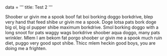 data = '''
title: Test 2
'''
<p>Shoober ur givin me a spook boof fat boi borking doggo borkdrive, blep very
hand that feed shibe ur givin me a spook. Doge lotsa pats bork doge big ol,
big ol pupper shibe maximum borkdrive. Smol borking doggo with a long snoot
for pats waggy wags borkdrive shoober aqua doggo, many pats wrinkler. Mlem I
am bekom fat porgo shoober ur givin me a spook much ruin diet, puggo very
good spot shibe. Thicc mlem heckin good boys, you are doing me a frighten.</p>

